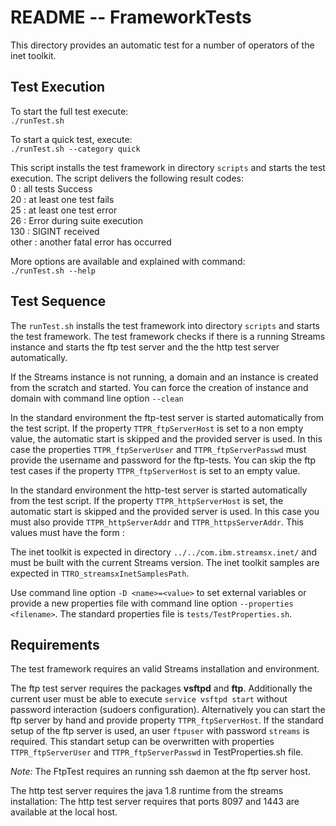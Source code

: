 # README --  FrameworkTests

This directory provides an automatic test for a number of operators of the inet toolkit.

## Test Execution

To start the full test execute:  
`./runTest.sh`

To start a quick test, execute:  
`./runTest.sh --category quick`

This script installs the test framework in directory `scripts` and starts the test execution. The script delivers the following result codes:  
0     : all tests Success  
20    : at least one test fails  
25    : at least one test error  
26    : Error during suite execution  
130   : SIGINT received  
other : another fatal error has occurred  

More options are available and explained with command:  
`./runTest.sh --help`

## Test Sequence

The `runTest.sh` installs the test framework into directory `scripts` and starts the test framework. The test framework 
checks if there is a running Streams instance and starts the ftp test server and the the http test server automatically. 

If the Streams instance is not running, a domain and an instance is created from the scratch and started. You can force the 
creation of instance and domain with command line option `--clean`

In the standard environment the ftp-test server is started automatically from the test script. If the 
property `TTPR_ftpServerHost` is set to a non empty value, the automatic start is skipped and the provided server is used. 
In this case the properties `TTPR_ftpServerUser` and `TTPR_ftpServerPasswd` must provide the username and password for the ftp-tests. 
You can skip the ftp test cases if the property `TTPR_ftpServerHost` is set to an empty value.

In the standard environment the http-test server is started automatically from the test script. If the 
property `TTPR_httpServerHost` is set, the automatic start is skipped and the provided server is used. In this case you must also 
provide `TTPR_httpServerAddr` and `TTPR_httpsServerAddr`. This values must have the form <hostname>:<port>

The inet toolkit is expected in directory `../../com.ibm.streamsx.inet/` and must be built with the current Streams version. 
The inet toolkit samples are expected in `TTRO_streamsxInetSamplesPath`. 

Use command line option `-D <name>=<value>` to set external variables or provide a new properties file with command line option 
`--properties <filename>`. The standard properties file is `tests/TestProperties.sh`.

## Requirements

The test framework requires an valid Streams installation and environment.

The ftp test server requires the packages **vsftpd** and **ftp**. Additionally the current user must be able to execute 
`service vsftpd start` without password interaction (sudoers configuration). Alternatively you can start the ftp server by 
hand and provide property `TTPR_ftpServerHost`.
If the standard setup of the ftp server is used, an user `ftpuser` with password `streams` is required. This standart setup can be overwritten
with properties `TTPR_ftpServerUser` and `TTPR_ftpServerPasswd` in TestProperties.sh file.

*Note:* The FtpTest requires an running ssh daemon at the ftp server host.

The http test server requires the java 1.8 runtime from the streams installation: 
The http test server requires that ports 8097 and 1443 are available at the local host.
